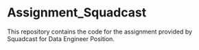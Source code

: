 # Assignment_Squadcast
This repository contains the code for the assignment provided by Squadcast for Data Engineer Position.
